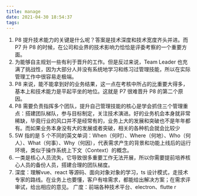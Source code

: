 ```yaml
---
title: manage
date: 2021-04-30 18:54:37
tags:
---
```


1. P8 提升技术能力的关键是什么呢？答案是技术深度和技术宽度齐头并进。而 P7 升 P8 的时候，在公司和业界的技术影响力恰恰是评委考察的一个重要方面。
2. 为能够自主规划一些有利于晋升的工作。但是反过来说，Team Leader 也充满了挑战性，因为大部分人并没有系统地学习和练习过管理技能，所以在实际管理工作中很容易走极端。
3. P8 来说，能不能拿到好的业务结果，这一点在考核中所占的比重要大得多，基本上和技术能力是平起平坐的地位。这就是 P7 很难晋升 P8 的第二个原因。
4.  P8 需要负责指挥多个团队，提升自己管理技能的核心是学会抓住三个管理重点：搭建团队梯队，参与目标制定，关注技术演进。好的业务机会本身就非常稀缺，毕竟行业的风口并不是经常有的，业务上大的发展和突破也不是年年都有。而如果业务本身没有大的发展或者突破，相关的各种机会就会比较少
5.  5W 指的是 5 个不同的英文单词：When（何时）、Where（何地）、Who（何人）、What（何事）、Why（何因），代表需求产生的背景和功能上线后的运行环境，类似于操作系统上下文（Context）的概念。
6.  一类是核心人员流失，它导致很多重要工作无法开展，所以你需要提前培养核心人员的备份人员，搭建合理的团队梯度。
7.  深度：理解vue、react 等源码、面向对象对象的学习，ts 设计模式，走技术专家的路线。在业务上也要懂，客户有啥需求，都能给出解决方案；在需求评审试，给出相应的意见。
    广度：前端各种技术平台、electron、flutte r